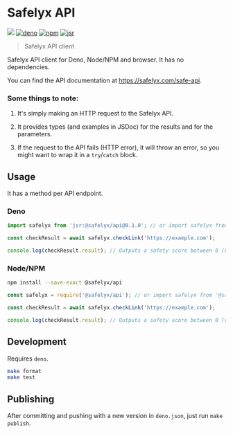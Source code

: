 # Safelyx API

[![](https://github.com/safelyx/safelyx-js/workflows/Run%20Tests/badge.svg)](https://github.com/safelyx/safelyx-js/actions?workflow=Run+Tests) [![deno](https://shield.deno.dev/x/safelyx)](https://deno.land/x/safelyx) [![npm](https://img.shields.io/npm/v/@safelyx/api.svg)](https://www.npmjs.com/package/@safelyx/api) [![jsr](https://jsr.io/badges/@safelyx/api)](https://jsr.io/@safelyx/api)

> Safelyx API client

Safelyx API client for Deno, Node/NPM and browser. It has no dependencies.

You can find the API documentation at https://safelyx.com/safe-api.

### Some things to note:

1. It's simply making an HTTP request to the Safelyx API.

2. It provides types (and examples in JSDoc) for the results and for the parameters.

3. If the request to the API fails (HTTP error), it will throw an error, so you might want to wrap it in a `try`/`catch` block.

## Usage

It has a method per API endpoint.

### Deno

```ts
import safelyx from 'jsr:@safelyx/api@0.1.0'; // or import safelyx from 'https://deno.land/x/safelyx@0.1.0/mod.ts';

const checkResult = await safelyx.checkLink('https://example.com');

console.log(checkResult.result); // Outputs a safety score between 0 (unsafe) and 10 (safe). -1 if there was an error, -2 if there are no checks remaining.
```

### Node/NPM

```bash
npm install --save-exact @safelyx/api
```

```js
const safelyx = require('@safelyx/api'); // or import safelyx from '@safelyx/api';

const checkResult = await safelyx.checkLink('https://example.com');

console.log(checkResult.result); // Outputs a safety score between 0 (unsafe) and 10 (safe). -1 if there was an error, -2 if there are no checks remaining.
```

## Development

Requires `deno`.

```bash
make format
make test
```

## Publishing

After committing and pushing with a new version in `deno.json`, just run `make publish`.
